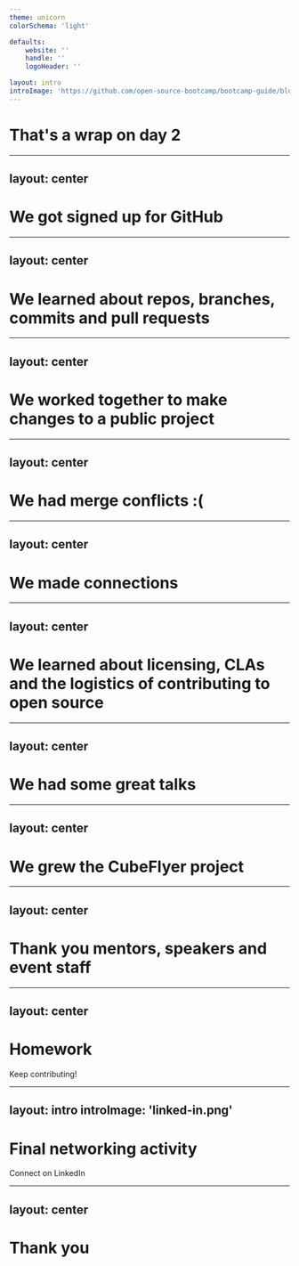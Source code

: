 ```yaml
---
theme: unicorn
colorSchema: 'light'

defaults:
    website: ''
    handle: ''
    logoHeader: ''

layout: intro
introImage: 'https://github.com/open-source-bootcamp/bootcamp-guide/blob/main/presentations/get-signed-up-with-github/github.png?raw=true'
---
```


# That's a wrap on day 2

<!--

That's a wrap on day 2. Let's take a moment to review what we have done over this event.

Customize this based on any particular events or achievements for the event.

-->

---
layout: center
---

# We got signed up for GitHub

<!--

Everyone is now signed up on GitHub and has tools installed to contribute to open source.

-->

---
layout: center
---

# We learned about repos, branches, commits and pull requests

<!--

We spent some time learning about repositories, managing code in branches, changing code in commits and merging code with pull requests

-->

---
layout: center
---

# We worked together to make changes to a public project

<!--

We worked in teams to contribute to CubeFlyer, learning about forks, issues, merge conflicts

-->

---
layout: center
---

# We had merge conflicts :(

<!--

We learned about merge conflicts, what they are and how to resolve them

-->

---
layout: center
---

# We made connections

<!--

All thought this event we have focused on networking. We've connected with each other on GitHub, worked in teams, and had fun together

-->

---
layout: center
---

# We learned about licensing, CLAs and the logistics of contributing to open source

<!--

We learned about license types, what CLAs are and why they are important, and what things you need to be careful about when contributing to open source if you work in tech.

-->

---
layout: center
---

# We had some great talks

<!---

Highlight the talks here - customize this based on the sessions, and thank the speakers.

-->

---
layout: center
---

# We grew the CubeFlyer project

<!--

In teams we grew the CubeFlyer project adding documentation/UI/Project Management/Continuous integration. Customize this based on what projects folks worked on.

-->

---
layout: center
---

# Thank you mentors, speakers and event staff

<!--

Thank you to everyone who made today possible, including mentors, speakers and event staff.

Update this as required. It is nice to thank everyone individually.

-->

---
layout: center
---

# Homework

Keep contributing!

<!--

Your home work is to keep contributing to open source. You can carry on working on CubeFlyer, using issues and PRs to work in teams.
Then find an open source project you are interested in, and look into how you can contribute.

-->

---
layout: intro
introImage: 'linked-in.png'
---

# Final networking activity

Connect on LinkedIn

<!--

LinkedIn is a social network for professionals, so to keep up with what folks are working on, or to get help finding work you can connect on LinkedIn.
LinkedIn has QR codes to make it easier to connect to people. Make sure you have the latest app installed, then tap the search bar, then the QR code button.

-->

---
layout: center
---

# Thank you

<!--

Thank you for attending.

If you are running a survey to gather feedback on the event, now is the time to ask for this.

-->